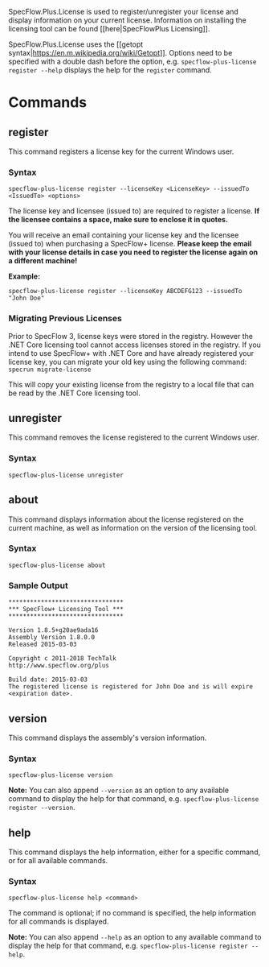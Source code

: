 SpecFlow.Plus.License is used to register/unregister your license and display information on your current license. Information on installing the licensing tool can be found [[here|SpecFlowPlus Licensing]].

SpecFlow.Plus.License uses the [[getopt syntax|https://en.m.wikipedia.org/wiki/Getopt]]. Options need to be specified with a double dash before the option, e.g. `specflow-plus-license register --help` displays the help for the `register` command.

# Commands

## register

This command registers a license key for the current Windows user.

### Syntax

`specflow-plus-license register --licenseKey <LicenseKey> --issuedTo <IssuedTo> <options>`

The license key and licensee (issued to) are required to register a license. **If the licensee contains a space, make sure to enclose it in quotes.**

You will receive an email containing your license key and the licensee (issued to) when purchasing a SpecFlow+ license. **Please keep the email with your license details in case you need to register the license again on a different machine!**

**Example:**

`specflow-plus-license register --licenseKey ABCDEFG123 --issuedTo "John Doe"`

### Migrating Previous Licenses

Prior to SpecFlow 3, license keys were stored in the registry. However the .NET Core licensing tool cannot access licenses stored in the registry. If you intend to use SpecFlow+ with .NET Core and have already registered your license key, you can migrate your old key using the following command:
`specrun migrate-license`

This will copy your existing license from the registry to a local file that can be read by the .NET Core licensing tool.

## unregister

This command removes the license registered to the current Windows user.

### Syntax

`specflow-plus-license unregister`


## about

This command displays information about the license registered on the current machine, as well as information on the version of the licensing tool.

### Syntax

`specflow-plus-license about`

### Sample Output

```
********************************
*** SpecFlow+ Licensing Tool ***
********************************

Version 1.8.5+g20ae9ada16
Assembly Version 1.8.0.0
Released 2015-03-03

Copyright c 2011-2018 TechTalk
http://www.specflow.org/plus

Build date: 2015-03-03
The registered license is registered for John Doe and is will expire <expiration date>.
```


## version

This command displays the assembly's version information.

### Syntax

`specflow-plus-license version`

**Note:** You can also append `--version` as an option to any available command to display the help for that command, e.g. `specflow-plus-license register --version`.

## help

This command displays the help information, either for a specific command, or for all available commands.

### Syntax

`specflow-plus-license help <command>`

The command is optional; if no command is specified, the help information for all commands is displayed.

**Note:** You can also append `--help` as an option to any available command to display the help for that command, e.g. `specflow-plus-license register --help`.


